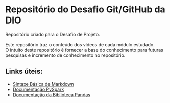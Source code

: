 # Repositório do Desafio Git/GitHub da DIO <br>
Repositório criado para o Desafio de Projeto.

Este repositório traz o conteúdo dos vídeos de cada módulo estudado. <br>
O intuito deste repositório é fornecer a base do conhecimento para futuras pesquisas e incremento de conhecimento no repositório.


## Links úteis:
- [Sintaxe Básica de Markdown](https://www.markdownguide.org/basic-syntax/)
- [Documentação PySpark](https://spark.apache.org/docs/latest/api/python/getting_started/index.html)
- [Documentação da Biblioteca Pandas](https://pandas.pydata.org/docs/getting_started/index.html)
